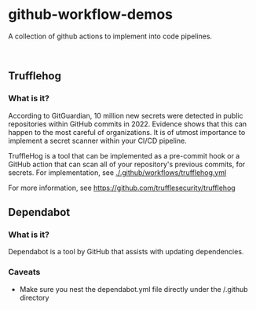 # github-workflow-demos
A collection of github actions to implement into code pipelines.

⠀⠀⠀⠀⠀⠀⠀⠀⠀⠀⠀⠀⠀⠀⠀⠀⠀⠀

## Trufflehog
### What is it?
According to GitGuardian, 10 million new secrets were detected in public repositories within GitHub commits in 2022. Evidence shows that this can happen to the most careful of organizations. It is of utmost importance to implement a secret scanner within your CI/CD pipeline. 

TruffleHog is a tool that can be implemented as a pre-commit hook or a GitHub action that can scan all of your repository's previous commits, for secrets. For implementation, see [./.github/workflows/trufflehog.yml](https://github.com/el-axolotl/github-workflow-demos/blob/main/.github/workflows/trufflehog.yml)

For more information, see https://github.com/trufflesecurity/trufflehog

## Dependabot
### What is it?
Dependabot is a tool by GitHub that assists with updating dependencies.

### Caveats
- Make sure you nest the dependabot.yml file directly under the /.github directory
